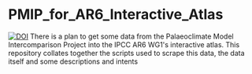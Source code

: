 # PMIP_for_AR6_Interactive_Atlas
[![DOI](https://zenodo.org/badge/DOI/10.5281/zenodo.5931114.svg)](https://doi.org/10.5281/zenodo.5931114)
There is a plan to get some data from the Palaeoclimate Model Intercomparison Project into the IPCC AR6 WG1's interactive atlas. This repository collates together the scripts used to scrape this data, the data itself and some descriptions and intents
